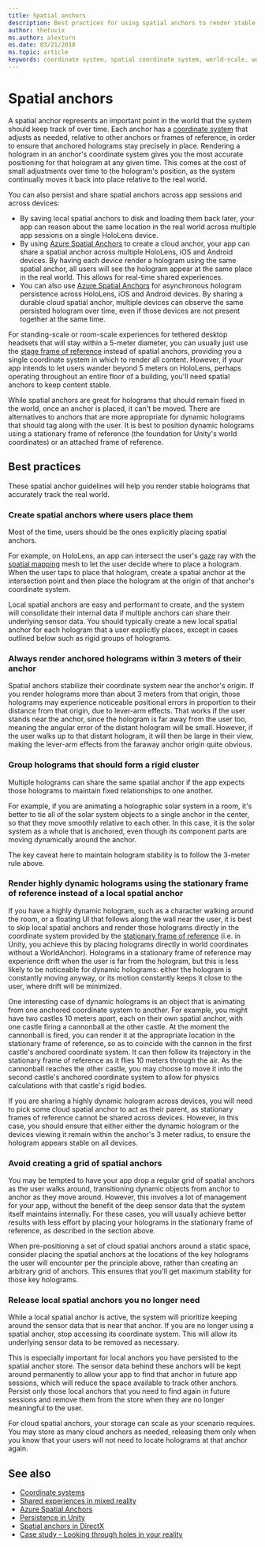 ```yaml
---
title: Spatial anchors
description: Best practices for using spatial anchors to render stable holograms.
author: thetuvix
ms.author: alexturn
ms.date: 03/21/2018
ms.topic: article
keywords: coordinate system, spatial coordinate system, world-scale, world, scale, position, orientation, anchor, spatial anchor, world-locked, world-locking, persistence, sharing
---
```




# Spatial anchors

A spatial anchor represents an important point in the world that the system should keep track of over time. Each anchor has a [coordinate system](coordinate-systems.md) that adjusts as needed, relative to other anchors or frames of reference, in order to ensure that anchored holograms stay precisely in place.  Rendering a hologram in an anchor's coordinate system gives you the most accurate positioning for that hologram at any given time. This comes at the cost of small adjustments over time to the hologram's position, as the system continually moves it back into place relative to the real world.

You can also persist and share spatial anchors across app sessions and across devices:
* By saving local spatial anchors to disk and loading them back later, your app can reason about the same location in the real world across multiple app sessions on a single HoloLens device.
* By using [Azure Spatial Anchors](https://docs.microsoft.com/azure/spatial-anchors/overivew) to create a cloud anchor, your app can share a spatial anchor across multiple HoloLens, iOS and Android devices. By having each device render a hologram using the same spatial anchor, all users will see the hologram appear at the same place in the real world.  This allows for real-time shared experiences.
* You can also use [Azure Spatial Anchors](https://docs.microsoft.com/azure/spatial-anchors/overview) for asynchronous hologram persistence across HoloLens, iOS and Android devices.  By sharing a durable cloud spatial anchor, multiple devices can observe the same persisted hologram over time, even if those devices are not present together at the same time.

For standing-scale or room-scale experiences for tethered desktop headsets that will stay within a 5-meter diameter, you can usually just use the [stage frame of reference](coordinate-systems.md#stage-frame-of-reference) instead of spatial anchors, providing you a single coordinate system in which to render all content. However, if your app intends to let users wander beyond 5 meters on HoloLens, perhaps operating throughout an entire floor of a building, you'll need spatial anchors to keep content stable.

While spatial anchors are great for holograms that should remain fixed in the world, once an anchor is placed, it can't be moved. There are alternatives to anchors that are more appropriate for dynamic holograms that should tag along with the user. It is best to position dynamic holograms using a stationary frame of reference (the foundation for Unity's world coordinates) or an attached frame of reference.

## Best practices

These spatial anchor guidelines will help you render stable holograms that accurately track the real world.

### Create spatial anchors where users place them

Most of the time, users should be the ones explicitly placing spatial anchors.

For example, on HoloLens, an app can intersect the user's [gaze](gaze.md) ray with the [spatial mapping](spatial-mapping.md) mesh to let the user decide where to place a hologram. When the user taps to place that hologram, create a spatial anchor at the intersection point and then place the hologram at the origin of that anchor's coordinate system.

Local spatial anchors are easy and performant to create, and the system will consolidate their internal data if multiple anchors can share their underlying sensor data. You should typically create a new local spatial anchor for each hologram that a user explicitly places, except in cases outlined below such as rigid groups of holograms.

### Always render anchored holograms within 3 meters of their anchor

Spatial anchors stabilize their coordinate system near the anchor's origin. If you render holograms more than about 3 meters from that origin, those holograms may experience noticeable positional errors in proportion to their distance from that origin, due to lever-arm effects. That works if the user stands near the anchor, since the hologram is far away from the user too, meaning the angular error of the distant hologram will be small. However, if the user walks up to that distant hologram, it will then be large in their view, making the lever-arm effects from the faraway anchor origin quite obvious.

### Group holograms that should form a rigid cluster

Multiple holograms can share the same spatial anchor if the app expects those holograms to maintain fixed relationships to one another.

For example, if you are animating a holographic solar system in a room, it's better to tie all of the solar system objects to a single anchor in the center, so that they move smoothly relative to each other. In this case, it is the solar system as a whole that is anchored, even though its component parts are moving dynamically around the anchor.

The key caveat here to maintain hologram stability is to follow the 3-meter rule above.

### Render highly dynamic holograms using the stationary frame of reference instead of a local spatial anchor

If you have a highly dynamic hologram, such as a character walking around the room, or a floating UI that follows along the wall near the user, it is best to skip local spatial anchors and render those holograms directly in the coordinate system provided by the [stationary frame of reference](coordinate-systems.md#stationary-frame-of-reference) (i.e. in Unity, you achieve this by placing holograms directly in world coordinates without a WorldAnchor). Holograms in a stationary frame of reference may experience drift when the user is far from the hologram, but this is less likely to be noticeable for dynamic holograms: either the hologram is constantly moving anyway, or its motion constantly keeps it close to the user, where drift will be minimized.

One interesting case of dynamic holograms is an object that is animating from one anchored coordinate system to another. For example, you might have two castles 10 meters apart, each on their own spatial anchor, with one castle firing a cannonball at the other castle. At the moment the cannonball is fired, you can render it at the appropriate location in the stationary frame of reference, so as to coincide with the cannon in the first castle's anchored coordinate system. It can then follow its trajectory in the stationary frame of reference as it flies 10 meters through the air. As the cannonball reaches the other castle, you may choose to move it into the second castle's anchored coordinate system to allow for physics calculations with that castle's rigid bodies.

If you are sharing a highly dynamic hologram across devices, you will need to pick some cloud spatial anchor to act as their parent, as stationary frames of reference cannot be shared across devices.  However, in this case, you should ensure that either either the dynamic hologram or the devices viewing it remain within the anchor's 3 meter radius, to ensure the hologram appears stable on all devices.

### Avoid creating a grid of spatial anchors

You may be tempted to have your app drop a regular grid of spatial anchors as the user walks around, transitioning dynamic objects from anchor to anchor as they move around. However, this involves a lot of management for your app, without the benefit of the deep sensor data that the system itself maintains internally. For these cases, you will usually achieve better results with less effort by placing your holograms in the stationary frame of reference, as described in the section above.

When pre-positioning a set of cloud spatial anchors around a static space, consider placing the spatial anchors at the locations of the key holograms the user will encounter per the principle above, rather than creating an arbitrary grid of anchors.  This ensures that you'll get maximum stability for those key holograms.

### Release local spatial anchors you no longer need

While a local spatial anchor is active, the system will prioritize keeping around the sensor data that is near that anchor. If you are no longer using a spatial anchor, stop accessing its coordinate system. This will allow its underlying sensor data to be removed as necessary.

This is especially important for local anchors you have persisted to the spatial anchor store. The sensor data behind these anchors will be kept around permanently to allow your app to find that anchor in future app sessions, which will reduce the space available to track other anchors. Persist only those local anchors that you need to find again in future sessions and remove them from the store when they are no longer meaningful to the user.

For cloud spatial anchors, your storage can scale as your scenario requires.  You may store as many cloud anchors as needed, releasing them only when you know that your users will not need to locate holograms at that anchor again.

## See also
* [Coordinate systems](coordinate-systems.md)
* [Shared experiences in mixed reality](shared-experiences-in-mixed-reality.md)
* [Azure Spatial Anchors](https://docs.microsoft.com/azure/spatial-anchors)
* [Persistence in Unity](persistence-in-unity.md)
* [Spatial anchors in DirectX](coordinate-systems-in-directx.md#place-holograms-in-the-world-using-spatial-anchors)
* [Case study - Looking through holes in your reality](case-study-looking-through-holes-in-your-reality.md)
